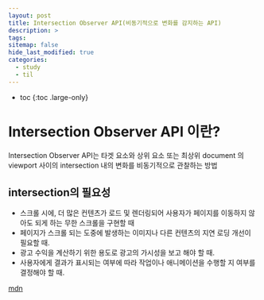 ```yaml
---
layout: post
title: Intersection Observer API(비동기적으로 변화를 감지하는 API)
description: >
tags:
sitemap: false
hide_last_modified: true
categories:
  - study
  - til
---
```


* toc
{:toc .large-only}

# Intersection Observer API 이란?

Intersection Observer API는 타겟 요소와 상위 요소 또는 최상위 document 의 viewport 사이의 intersection 내의 변화를 비동기적으로 관찰하는 방법

## intersection의 필요성

- 스크롤 시에, 더 많은 컨텐츠가 로드 및 렌더링되어 사용자가 페이지를 이동하지 않아도 되게 하는 무한 스크롤을 구현할 때
- 페이지가 스크롤 되는 도중에 발생하는 이미지나 다른 컨텐츠의 지연 로딩 개선이 필요할 때.
- 광고 수익을 계산하기 위한 용도로 광고의 가시성을 보고 해야 할 때.
- 사용자에게 결과가 표시되는 여부에 따라 작업이나 애니메이션을 수행할 지 여부를 결정해야 할 때.


[mdn](https://developer.mozilla.org/en-US/docs/Web/API/Intersection_Observer_API)